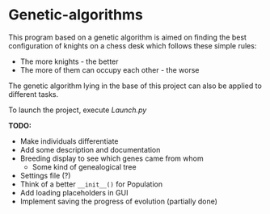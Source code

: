 Genetic-algorithms
==================
This program based on a genetic algorithm is aimed on finding the best configuration of knights on a chess desk which follows these simple rules:
- The more knights - the better
- The more of them can occupy each other - the worse

The genetic algorithm lying in the base of this project can also be applied to different tasks.

To launch the project, execute _Launch.py_

**TODO:**
- Make individuals differentiate
- Add some description and documentation
- Breeding display to see which genes came from whom
  * Some kind of genealogical tree
- Settings file (?)
- Think of a better `__init__()` for Population
- Add loading placeholders in GUI
- Implement saving the progress of evolution (partially done)
